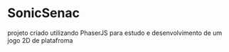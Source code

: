 # SonicSenac
projeto criado utilizando PhaserJS  para estudo e desenvolvimento de um jogo 2D de platafroma 
